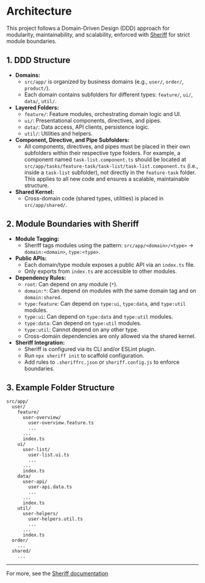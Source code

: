 # Architecture

This project follows a Domain-Driven Design (DDD) approach for modularity, maintainability, and scalability, enforced with [Sheriff](https://github.com/softarc-consulting/sheriff) for strict module boundaries.

## 1. DDD Structure

- **Domains:**
  - `src/app/` is organized by business domains (e.g., `user/`, `order/`, `product/`).
  - Each domain contains subfolders for different types: `feature/`, `ui/`, `data/`, `util/`.
- **Layered Folders:**
  - `feature/`: Feature modules, orchestrating domain logic and UI.
  - `ui/`: Presentational components, directives, and pipes.
  - `data/`: Data access, API clients, persistence logic.
  - `util/`: Utilities and helpers.
- **Component, Directive, and Pipe Subfolders:**
  - All components, directives, and pipes must be placed in their own subfolders within their respective type folders. For example, a component named `task-list.component.ts` should be located at `src/app/tasks/feature-task/task-list/task-list.component.ts` (i.e., inside a `task-list` subfolder), not directly in the `feature-task` folder. This applies to all new code and ensures a scalable, maintainable structure.
- **Shared Kernel:**
  - Cross-domain code (shared types, utilities) is placed in `src/app/shared/`.

## 2. Module Boundaries with Sheriff

- **Module Tagging:**
  - Sheriff tags modules using the pattern: `src/app/<domain>/<type>` → `domain:<domain>`, `type:<type>`.
- **Public APIs:**
  - Each domain/type module exposes a public API via an `index.ts` file.
  - Only exports from `index.ts` are accessible to other modules.
- **Dependency Rules:**
  - `root`: Can depend on any module (`*`).
  - `domain:*`: Can depend on modules with the same domain tag and on `domain:shared`.
  - `type:feature`: Can depend on `type:ui`, `type:data`, and `type:util` modules.
  - `type:ui`: Can depend on `type:data` and `type:util` modules.
  - `type:data`: Can depend on `type:util` modules.
  - `type:util`: Cannot depend on any other type.
  - Cross-domain dependencies are only allowed via the shared kernel.
- **Sheriff Integration:**
  - Sheriff is configured via its CLI and/or ESLint plugin.
  - Run `npx sheriff init` to scaffold configuration.
  - Add rules to `.sheriffrc.json` or `sheriff.config.js` to enforce boundaries.

## 3. Example Folder Structure

```text
src/app/
  user/
    feature/
      user-overview/
        user-overview.feature.ts
        ...
      ...
      index.ts
    ui/
      user-list/
        user-list.ui.ts
        ...
      ...
      index.ts
    data/
      user-api/
        user-api.data.ts
        ...
      ...
      index.ts
    util/
      user-helpers/
        user-helpers.util.ts
        ...
      ...
      index.ts
  order/
    ...
  shared/
    ...
```

---

For more, see the [Sheriff documentation](https://sheriff.softarc.io/)
